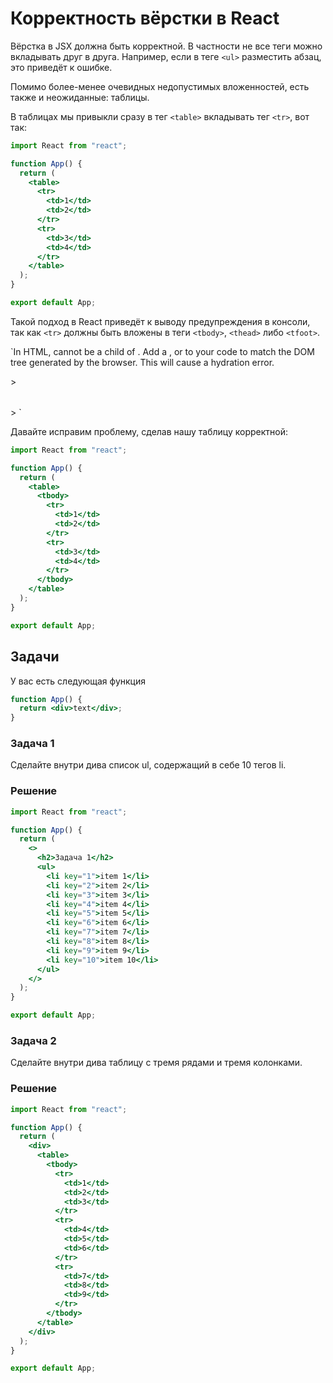# Корректность вёрстки в React

Вёрстка в JSX должна быть корректной. В частности не все теги можно вкладывать друг в друга. Например, если в теге `<ul>` разместить абзац, это приведёт к ошибке.

Помимо более-менее очевидных недопустимых вложенностей, есть также и неожиданные: таблицы.

В таблицах мы привыкли сразу в тег `<table>` вкладывать тег `<tr>`, вот так:

```jsx
import React from "react";

function App() {
  return (
    <table>
      <tr>
        <td>1</td>
        <td>2</td>
      </tr>
      <tr>
        <td>3</td>
        <td>4</td>
      </tr>
    </table>
  );
}

export default App;
```

Такой подход в React приведёт к выводу предупреждения в консоли, так как `<tr>` должны быть вложены в теги `<tbody>`, `<thead>` либо `<tfoot>`.

`In HTML, <tr> cannot be a child of <table>. Add a <tbody>, <thead> or <tfoot> to your code to match the DOM tree generated by the browser.
This will cause a hydration error.

  <App>
>   <table>
>     <tr>`

Давайте исправим проблему, сделав нашу таблицу корректной:

```jsx
import React from "react";

function App() {
  return (
    <table>
      <tbody>
        <tr>
          <td>1</td>
          <td>2</td>
        </tr>
        <tr>
          <td>3</td>
          <td>4</td>
        </tr>
      </tbody>
    </table>
  );
}

export default App;
```

## Задачи

У вас есть следующая функция

```jsx
function App() {
  return <div>text</div>;
}
```

### Задача 1

Сделайте внутри дива список ul, содержащий в себе 10 тегов li.

### Решение

```jsx
import React from "react";

function App() {
  return (
    <>
      <h2>Задача 1</h2>
      <ul>
        <li key="1">item 1</li>
        <li key="2">item 2</li>
        <li key="3">item 3</li>
        <li key="4">item 4</li>
        <li key="5">item 5</li>
        <li key="6">item 6</li>
        <li key="7">item 7</li>
        <li key="8">item 8</li>
        <li key="9">item 9</li>
        <li key="10">item 10</li>
      </ul>
    </>
  );
}

export default App;
```

### Задача 2

Сделайте внутри дива таблицу с тремя рядами и тремя колонками.

### Решение

```jsx
import React from "react";

function App() {
  return (
    <div>
      <table>
        <tbody>
          <tr>
            <td>1</td>
            <td>2</td>
            <td>3</td>
          </tr>
          <tr>
            <td>4</td>
            <td>5</td>
            <td>6</td>
          </tr>
          <tr>
            <td>7</td>
            <td>8</td>
            <td>9</td>
          </tr>
        </tbody>
      </table>
    </div>
  );
}

export default App;
```
